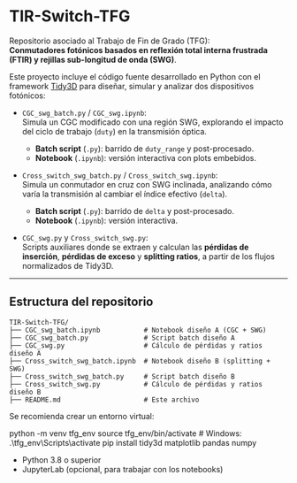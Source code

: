 # TIR-Switch-TFG

Repositorio asociado al Trabajo de Fin de Grado (TFG):  
**Conmutadores fotónicos basados en reflexión total interna frustrada (FTIR) y rejillas sub-longitud de onda (SWG)**.

Este proyecto incluye el código fuente desarrollado en Python con el framework [Tidy3D](https://www.flexcompute.com/tidy3d/) para diseñar, simular y analizar dos dispositivos fotónicos:

- `CGC_swg_batch.py` / `CGC_swg.ipynb`:  
  Simula un CGC modificado con una región SWG, explorando el impacto del ciclo de trabajo (`duty`) en la transmisión óptica.  
  - **Batch script** (`.py`): barrido de `duty_range` y post-procesado.  
  - **Notebook** (`.ipynb`): versión interactiva con plots embebidos.

- `Cross_switch_swg_batch.py` / `Cross_switch_swg.ipynb`:  
  Simula un conmutador en cruz con SWG inclinada, analizando cómo varía la transmisión al cambiar el índice efectivo (`delta`).  
  - **Batch script** (`.py`): barrido de `delta` y post-procesado.  
  - **Notebook** (`.ipynb`): versión interactiva.

- `CGC_swg.py` y `Cross_switch_swg.py`:  
  Scripts auxiliares donde se extraen y calculan las **pérdidas de inserción**, **pérdidas de exceso** y **splitting ratios**, a partir de los flujos normalizados de Tidy3D.

---

## Estructura del repositorio

```plain
TIR-Switch-TFG/
├── CGC_swg_batch.ipynb           # Notebook diseño A (CGC + SWG)
├── CGC_swg_batch.py              # Script batch diseño A
├── CGC_swg.py                    # Cálculo de pérdidas y ratios diseño A
├── Cross_switch_swg_batch.ipynb  # Notebook diseño B (splitting + SWG)
├── Cross_switch_swg_batch.py     # Script batch diseño B
├── Cross_switch_swg.py           # Cálculo de pérdidas y ratios diseño B
├── README.md                     # Este archivo
```

Se recomienda crear un entorno virtual:

python -m venv tfg_env
source tfg_env/bin/activate    # Windows: .\tfg_env\Scripts\activate
pip install tidy3d matplotlib pandas numpy

* Python 3.8 o superior
* JupyterLab (opcional, para trabajar con los notebooks)
